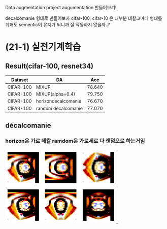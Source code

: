 Data augmentation project
augumentation 만들어보기!

decalcomanie 형태로 만들어보자
cifar-100, cifar-10 은 대부분 데칼코마니 형태를 취해도 sementic이 유지가 되니까 잘 작동하지 않을까..?

# (21-1) 실전기계학습

## Result(cifar-100, resnet34)

|Dataset|DA|Acc|
|------|---|---|
|CIFAR-100|MIXUP|78.640|
|CIFAR-100|MIXUP(alpha=0.4)|79.750|
|CIFAR-100|horizondecalcomanie|76.670|
|CIFAR-100|random decalcomanie|77.070|

## décalcomanie
### horizon은 가로 데칼 ramdom은 가로세로 다 랜덤으로 하는거임 
![decal](./git_img/decal.png)_
